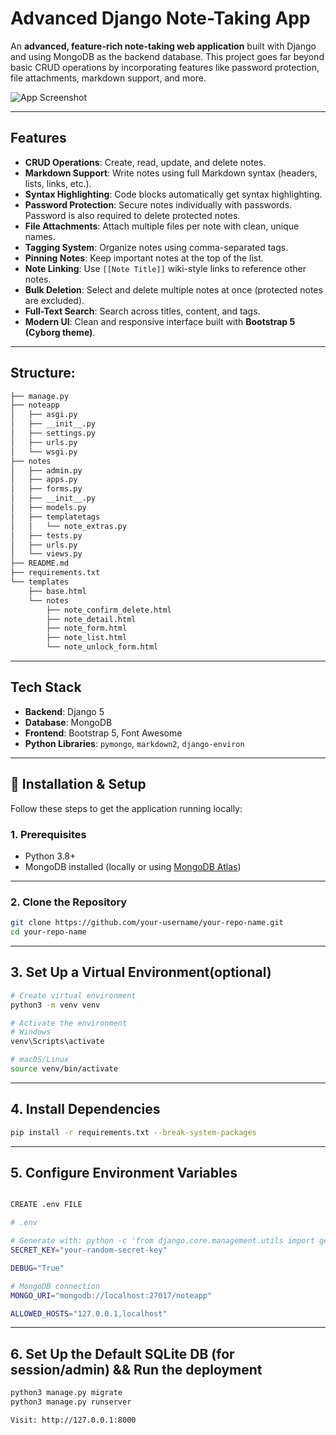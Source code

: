 #  Advanced Django Note-Taking App

An **advanced, feature-rich note-taking web application** built with Django and using MongoDB as the backend database. This project goes far beyond basic CRUD operations by incorporating features like password protection, file attachments, markdown support, and more.

![App Screenshot](https://user-images.githubusercontent.com/your-username/your-repo/your-image.png)

---

##  Features

- **CRUD Operations**: Create, read, update, and delete notes.
- **Markdown Support**: Write notes using full Markdown syntax (headers, lists, links, etc.).
- **Syntax Highlighting**: Code blocks automatically get syntax highlighting.
- **Password Protection**: Secure notes individually with passwords. Password is also required to delete protected notes.
- **File Attachments**: Attach multiple files per note with clean, unique names.
- **Tagging System**: Organize notes using comma-separated tags.
- **Pinning Notes**: Keep important notes at the top of the list.
- **Note Linking**: Use `[[Note Title]]` wiki-style links to reference other notes.
- **Bulk Deletion**: Select and delete multiple notes at once (protected notes are excluded).
- **Full-Text Search**: Search across titles, content, and tags.
- **Modern UI**: Clean and responsive interface built with **Bootstrap 5 (Cyborg theme)**.

---

## Structure:

```bash 
├── manage.py
├── noteapp
│   ├── asgi.py
│   ├── __init__.py
│   ├── settings.py
│   ├── urls.py
│   └── wsgi.py
├── notes
│   ├── admin.py
│   ├── apps.py
│   ├── forms.py
│   ├── __init__.py
│   ├── models.py
│   ├── templatetags
│   │   └── note_extras.py
│   ├── tests.py
│   ├── urls.py
│   └── views.py
├── README.md
├── requirements.txt
└── templates
    ├── base.html
    └── notes
        ├── note_confirm_delete.html
        ├── note_detail.html
        ├── note_form.html
        ├── note_list.html
        └── note_unlock_form.html
```
---
## Tech Stack

- **Backend**: Django 5
- **Database**: MongoDB
- **Frontend**: Bootstrap 5, Font Awesome
- **Python Libraries**: `pymongo`, `markdown2`, `django-environ`

---

## 🚀 Installation & Setup

Follow these steps to get the application running locally:

### 1. Prerequisites

- Python 3.8+
- MongoDB installed (locally or using [MongoDB Atlas](https://www.mongodb.com/cloud/atlas))

---

### 2. Clone the Repository

```bash
git clone https://github.com/your-username/your-repo-name.git
cd your-repo-name

```
---
## 3. Set Up a Virtual Environment(optional)
```bash
# Create virtual environment
python3 -m venv venv

# Activate the environment
# Windows
venv\Scripts\activate

# macOS/Linux
source venv/bin/activate

```
---
## 4. Install Dependencies

```bash
pip install -r requirements.txt --break-system-packages
```
---
## 5. Configure Environment Variables

```bash

CREATE .env FILE

# .env

# Generate with: python -c 'from django.core.management.utils import get_random_secret_key; print(get_random_secret_key())'
SECRET_KEY="your-random-secret-key"

DEBUG="True"

# MongoDB connection
MONGO_URI="mongodb://localhost:27017/noteapp"

ALLOWED_HOSTS="127.0.0.1,localhost"

```
---
## 6. Set Up the Default SQLite DB (for session/admin) && Run the deployment
```bash
python3 manage.py migrate
python3 manage.py runserver 

Visit: http://127.0.0.1:8000
```




